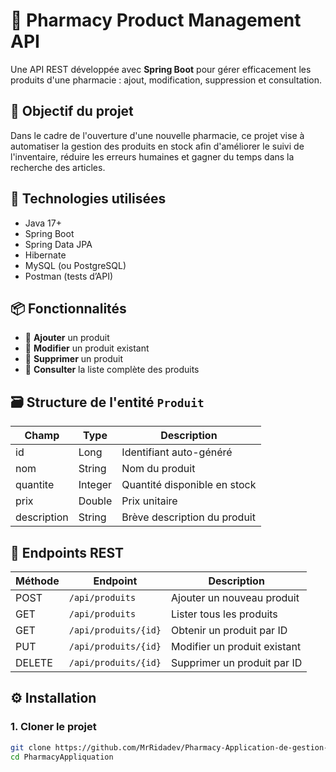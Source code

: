 # 🏥 Pharmacy Product Management API

Une API REST développée avec **Spring Boot** pour gérer efficacement les produits d'une pharmacie : ajout, modification, suppression et consultation.



## 📌 Objectif du projet

Dans le cadre de l'ouverture d'une nouvelle pharmacie, ce projet vise à automatiser la gestion des produits en stock afin d'améliorer le suivi de l'inventaire, réduire les erreurs humaines et gagner du temps dans la recherche des articles.



## 🔧 Technologies utilisées

- Java 17+
- Spring Boot
- Spring Data JPA
- Hibernate
- MySQL (ou PostgreSQL)
- Postman (tests d’API)



## 📦 Fonctionnalités

- 🔹 **Ajouter** un produit
- 🔹 **Modifier** un produit existant
- 🔹 **Supprimer** un produit
- 🔹 **Consulter** la liste complète des produits



## 🗃️ Structure de l'entité `Produit`

| Champ         | Type     | Description                          |
|---------------|----------|--------------------------------------|
| id            | Long     | Identifiant auto-généré              |
| nom           | String   | Nom du produit                       |
| quantite      | Integer  | Quantité disponible en stock         |
| prix          | Double   | Prix unitaire                        |
| description   | String   | Brève description du produit         |



## 🔌 Endpoints REST

| Méthode | Endpoint              | Description                       |
|---------|-----------------------|-----------------------------------|
| POST    | `/api/produits`       | Ajouter un nouveau produit        |
| GET     | `/api/produits`       | Lister tous les produits          |
| GET     | `/api/produits/{id}`  | Obtenir un produit par ID         |
| PUT     | `/api/produits/{id}`  | Modifier un produit existant      |
| DELETE  | `/api/produits/{id}`  | Supprimer un produit par ID       |



## ⚙️ Installation

### 1. Cloner le projet

```bash
git clone https://github.com/MrRidadev/Pharmacy-Application-de-gestion-des-produits-pharmaceutique.git
cd PharmacyAppliquation
